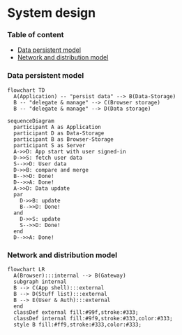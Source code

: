 # System design

### Table of content
* [Data persistent model](#data-persistent-model)
* [Network and distribution model](#network-and-distribution-model)

### Data persistent model

```mermaid
flowchart TD
  A(Application) -- "persist data" --> B(Data-Storage)
  B -- "delegate & manage" --> C(Browser storage)
  B -- "delegate & manage" --> D(Data storage)
```

```mermaid
sequenceDiagram
  participant A as Application
  participant D as Data-Storage
  participant B as Browser-Storage
  participant S as Server
  A->>D: App start with user signed-in
  D->>S: fetch user data
  S-->>D: User data
  D->>B: compare and merge
  B-->>D: Done!
  D-->>A: Done!
  A->>D: Data update
  par
    D->>B: update
    B-->>D: Done!
  and
    D->>S: update
    S-->>D: Done!
  end
  D-->>A: Done!
```

### Network and distribution model

```mermaid
flowchart LR
  A(Browser):::internal --> B(Gateway)
  subgraph internal
  B --> C(App shell):::external
  B --> D(Stuff list):::external
  B --> E(User & Auth):::external
  end
  classDef external fill:#99f,stroke:#333;
  classDef internal fill:#9f9,stroke:#333,color:#333;
  style B fill:#ff9,stroke:#333,color:#333;
```
